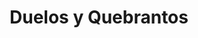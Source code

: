 ---
layout: recipe.vento
title: Duelos y Quebrantos
ingredients:
  - 4 huevos grandes
  - 100 g de chorizo, en rodajas
  - 100 g de jamón serrano, en dados
  - 1 cucharada de aceite de oliva
  - Sal al gusto
instructions:
  - Calienta el aceite de oliva en una sartén a fuego medio.
  - Añade las rodajas de chorizo y fríelas hasta que suelten su grasa y estén ligeramente crujientes.
  - Agrega los dados de jamón serrano (y la panceta o manteca, si los usas) y cocina durante 2-3 minutos.
  - Bate los huevos en un bol con una pizca de sal.
  - Vierte los huevos batidos en la sartén y remueve suavemente hasta que cuajen, procurando no cocinarlos demasiado para que queden jugosos.
notes: Este plato es ideal para acompañar con pan rústico y vino tinto.
---